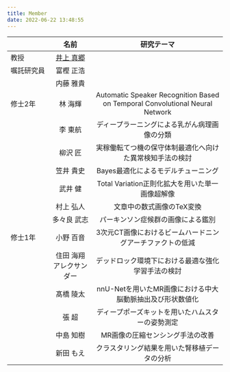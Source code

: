 ```yaml
---
title: Member
date: 2022-06-22 13:48:55
---
```


||名前|研究テーマ|
|:-|:-:|:-:|
|教授|[井上 真郷](./inoue)|  |
|嘱託研究員|富樫 正浩|　|
|　　　　　|内藤 雅貴|　|
|修士2年|林 海輝|Automatic Speaker Recognition Based on Temporal Convolutional Neural Network|
|      |李 東航|ディープラーニングによる乳がん病理画像の分類|
|      |柳沢 匠|実稼働転てつ機の保守体制最適化へ向けた異常検知手法の検討|
|      |笠井 貴史|Bayes最適化によるモデルチューニング|
|      |武井 健|Total Variation正則化拡大を用いた単一画像超解像|
|      |村上 弘人|文章中の数式画像のTeX変換|
|      |多々良 武志|パーキンソン症候群の画像による鑑別|
|修士1年|小野 百音|3次元CT画像におけるビームハードニングアーチファクトの低減|
|      |住田 海翔 アレクサンダー|デッドロック環境下における最適な強化学習手法の検討|
|      |髙橋 陵太|nnU-Netを用いたMR画像における中大脳動脈抽出及び形状数値化|
|      |張 超|ディープポーズキットを用いたハムスターの姿勢測定|
|      |中島 知樹|MR画像の圧縮センシング手法の改善|
|      |新田 もえ|クラスタリング結果を用いた腎移植データの分析|